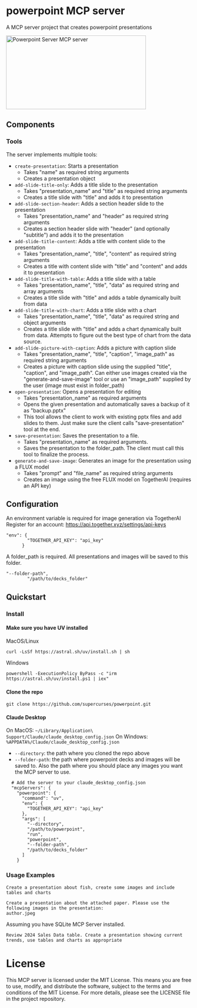 # powerpoint MCP server

A MCP server project that creates powerpoint presentations

<a href="https://glama.ai/mcp/servers/h1wl85c8gs">
  <img width="380" height="200" src="https://glama.ai/mcp/servers/h1wl85c8gs/badge" alt="Powerpoint Server MCP server" />
</a>

## Components

### Tools

The server implements multiple tools:
- ```create-presentation```: Starts a presentation
  - Takes "name"  as required string arguments
  - Creates a presentation object
- ```add-slide-title-only```: Adds a title slide to the presentation
  - Takes "presentation_name" and "title" as required string arguments
  - Creates a title slide with "title" and adds it to presentation
- ```add-slide-section-header```: Adds a section header slide to the presentation
  - Takes "presentation_name" and "header" as required string arguments
  - Creates a section header slide with "header" (and optionally "subtitle") and adds it to the presentation
- ```add-slide-title-content```: Adds a title with content slide to the presentation
  - Takes "presentation_name", "title", "content" as required string arguments
  - Creates a title with content slide with "title" and "content" and adds it to presentation
- ```add-slide-title-with-table```: Adds a title slide with a table
  - Takes "presentation_name", "title", "data" as required string and array arguments
  - Creates a title slide with "title" and adds a table dynamically built from data
- ```add-slide-title-with-chart```: Adds a title slide with a chart
  - Takes "presentation_name", "title", "data" as required string and object arguments
  - Creates a title slide with "title" and adds a chart dynamically built from data. Attempts to figure out the best type of chart from the data source.
- ```add-slide-picture-with-caption```: Adds a picture with caption slide
  - Takes "presentation_name", "title", "caption", "image_path" as required string arguments
  - Creates a picture with caption slide using the supplied "title", "caption", and "image_path". Can either use images created via the "generate-and-save-image" tool or use an "image_path" supplied by the user (image must exist in folder_path)
- ```open-presentation```: Opens a presentation for editing
  - Takes "presentation_name" as required arguments
  - Opens the given presentation and automatically saves a backup of it as "backup.pptx"
  - This tool allows the client to work with existing pptx files and add slides to them. Just make sure the client calls "save-presentation" tool at the end.
- ```save-presentation```: Saves the presentation to a file.
  - Takes "presentation_name" as required arguments.
  - Saves the presentation to the folder_path. The client must call this tool to finalize the process.
- ```generate-and-save-image```: Generates an image for the presentation using a FLUX model
  - Takes "prompt" and "file_name" as required string arguments
  - Creates an image using the free FLUX model on TogetherAI (requires an API key)

## Configuration

An environment variable is required for image generation via TogetherAI
Register for an account: https://api.together.xyz/settings/api-keys

```
"env": {
        "TOGETHER_API_KEY": "api_key"
      }
```

A folder_path is required. All presentations and images will be saved to this folder.

```
"--folder-path",
        "/path/to/decks_folder"
```

## Quickstart

### Install

#### Make sure you have UV installed

MacOS/Linux
```
curl -LsSf https://astral.sh/uv/install.sh | sh
```

Windows
```
powershell -ExecutionPolicy ByPass -c "irm https://astral.sh/uv/install.ps1 | iex"
```

#### Clone the repo

```
git clone https://github.com/supercurses/powerpoint.git
```

#### Claude Desktop

On MacOS: `~/Library/Application\ Support/Claude/claude_desktop_config.json`
On Windows: `%APPDATA%/Claude/claude_desktop_config.json`

- ```--directory```: the path where you cloned the repo above
- ```--folder-path```: the path where powerpoint decks and images will be saved to. Also the path where you should place any images you want the MCP server to use.

```
  # Add the server to your claude_desktop_config.json
  "mcpServers": {
    "powerpoint": {
      "command": "uv",
      "env": {
        "TOGETHER_API_KEY": "api_key"
      },
      "args": [
        "--directory",
        "/path/to/powerpoint",
        "run",
        "powerpoint",
        "--folder-path",
        "/path/to/decks_folder"
      ]
    }
```

### Usage Examples

```
Create a presentation about fish, create some images and include tables and charts
```

```
Create a presentation about the attached paper. Please use the following images in the presentation:
author.jpeg
```

Assuming you have SQLite MCP Server installed.
```
Review 2024 Sales Data table. Create a presentation showing current trends, use tables and charts as appropriate

```

# License

This MCP server is licensed under the MIT License. This means you are free to use, modify, and distribute the software, subject to the terms and conditions of the MIT License. For more details, please see the LICENSE file in the project repository.